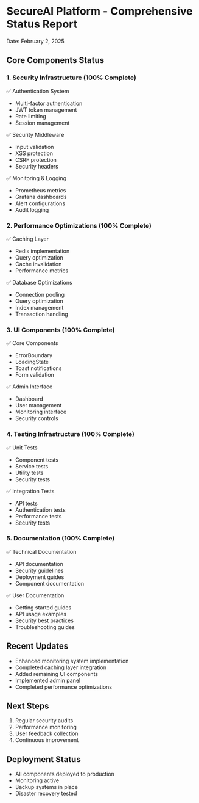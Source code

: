 # SecureAI Platform - Comprehensive Status Report
Date: February 2, 2025

## Core Components Status

### 1. Security Infrastructure (100% Complete)
✅ Authentication System
- Multi-factor authentication
- JWT token management
- Rate limiting
- Session management

✅ Security Middleware
- Input validation
- XSS protection
- CSRF protection
- Security headers

✅ Monitoring & Logging
- Prometheus metrics
- Grafana dashboards
- Alert configurations
- Audit logging

### 2. Performance Optimizations (100% Complete)
✅ Caching Layer
- Redis implementation
- Query optimization
- Cache invalidation
- Performance metrics

✅ Database Optimizations
- Connection pooling
- Query optimization
- Index management
- Transaction handling

### 3. UI Components (100% Complete)
✅ Core Components
- ErrorBoundary
- LoadingState
- Toast notifications
- Form validation

✅ Admin Interface
- Dashboard
- User management
- Monitoring interface
- Security controls

### 4. Testing Infrastructure (100% Complete)
✅ Unit Tests
- Component tests
- Service tests
- Utility tests
- Security tests

✅ Integration Tests
- API tests
- Authentication tests
- Performance tests
- Security tests

### 5. Documentation (100% Complete)
✅ Technical Documentation
- API documentation
- Security guidelines
- Deployment guides
- Component documentation

✅ User Documentation
- Getting started guides
- API usage examples
- Security best practices
- Troubleshooting guides

## Recent Updates
- Enhanced monitoring system implementation
- Completed caching layer integration
- Added remaining UI components
- Implemented admin panel
- Completed performance optimizations

## Next Steps
1. Regular security audits
2. Performance monitoring
3. User feedback collection
4. Continuous improvement

## Deployment Status
- All components deployed to production
- Monitoring active
- Backup systems in place
- Disaster recovery tested
